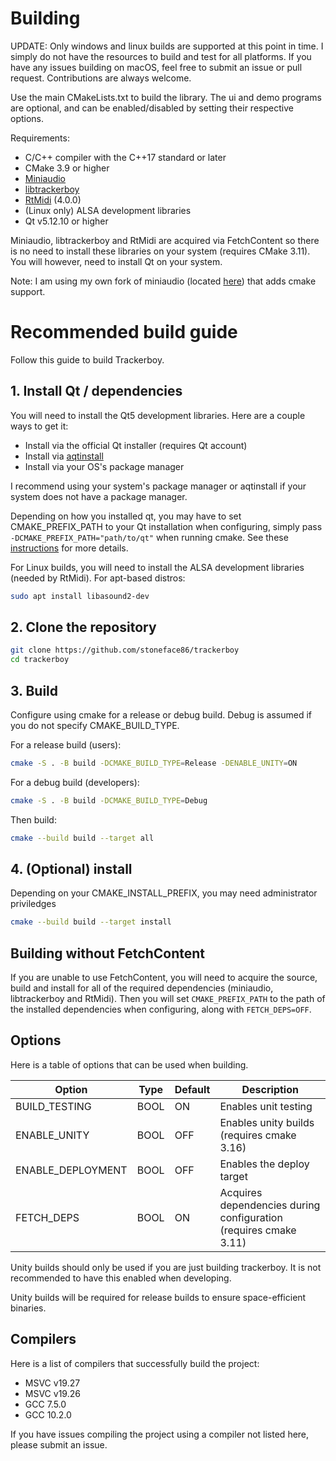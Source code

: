 # Building

UPDATE: Only windows and linux builds are supported at this point in time.
I simply do not have the resources to build and test for all platforms.
If you have any issues building on macOS, feel free to submit an issue or
pull request. Contributions are always welcome.

Use the main CMakeLists.txt to build the library. The ui and demo programs are
optional, and can be enabled/disabled by setting their respective options.

Requirements:
 * C/C++ compiler with the C++17 standard or later
 * CMake 3.9 or higher
 * [Miniaudio](https://github.com/mackron/miniaudio)
 * [libtrackerboy](https://github.com/stoneface86/libtrackerboy)
 * [RtMidi](https://github.com/thestk/rtmidi) (4.0.0)
 * (Linux only) ALSA development libraries
 * Qt v5.12.10 or higher

Miniaudio, libtrackerboy and RtMidi are acquired via FetchContent so there is no
need to install these libraries on your system (requires CMake 3.11). You will
however, need to install Qt on your system.

Note: I am using my own fork of miniaudio (located [here](https://github.com/stoneface86/miniaudio-cmake))
that adds cmake support.

# Recommended build guide

Follow this guide to build Trackerboy.

## 1. Install Qt / dependencies

You will need to install the Qt5 development libraries.
Here are a couple ways to get it:
 * Install via the official Qt installer (requires Qt account)
 * Install via [aqtinstall](https://github.com/miurahr/aqtinstall)
 * Install via your OS's package manager

I recommend using your system's package manager or aqtinstall if your system
does not have a package manager.

Depending on how you installed qt, you may have to set CMAKE_PREFIX_PATH to
your Qt installation when configuring, simply pass
`-DCMAKE_PREFIX_PATH="path/to/qt"` when running cmake. See these
[instructions](https://doc.qt.io/qt-5/cmake-get-started.html) for more details.

For Linux builds, you will need to install the ALSA development libraries
(needed by RtMidi). For apt-based distros:
```sh
sudo apt install libasound2-dev
```

## 2. Clone the repository

```sh
git clone https://github.com/stoneface86/trackerboy
cd trackerboy
```

## 3. Build

Configure using cmake for a release or debug build. Debug is assumed if
you do not specify CMAKE_BUILD_TYPE.

For a release build (users):
```sh
cmake -S . -B build -DCMAKE_BUILD_TYPE=Release -DENABLE_UNITY=ON
```

For a debug build (developers):
```sh
cmake -S . -B build -DCMAKE_BUILD_TYPE=Debug
```

Then build:
```sh
cmake --build build --target all
```

## 4. (Optional) install

Depending on your CMAKE_INSTALL_PREFIX, you may need administrator priviledges
```sh
cmake --build build --target install
```

## Building without FetchContent

If you are unable to use FetchContent, you will need to acquire the source,
build and install for all of the required dependencies (miniaudio, libtrackerboy
and RtMidi). Then you will set `CMAKE_PREFIX_PATH` to the path of the installed
dependencies when configuring, along with `FETCH_DEPS=OFF`.

## Options

Here is a table of options that can be used when building.

| Option            | Type | Default | Description                                         |
|-------------------|------|---------|-----------------------------------------------------|
| BUILD_TESTING     | BOOL | ON      | Enables unit testing                                |
| ENABLE_UNITY      | BOOL | OFF     | Enables unity builds (requires cmake 3.16)          |
| ENABLE_DEPLOYMENT | BOOL | OFF     | Enables the deploy target                           |
| FETCH_DEPS        | BOOL | ON      | Acquires dependencies during configuration (requires cmake 3.11) |

Unity builds should only be used if you are just building trackerboy. It is
not recommended to have this enabled when developing.

Unity builds will be required for release builds to ensure space-efficient
binaries.

## Compilers

Here is a list of compilers that successfully build the project:
 * MSVC v19.27
 * MSVC v19.26
 * GCC 7.5.0
 * GCC 10.2.0

If you have issues compiling the project using a compiler not listed here,
please submit an issue.
